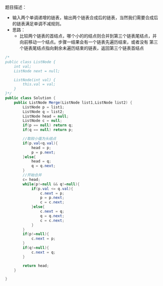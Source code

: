 题目描述：
* 输入两个单调递增的链表，输出两个链表合成后的链表，当然我们需要合成后的链表满足单调不减规则。
* 思路：
	* 比较两个链表的首结点，哪个小的的结点则合并到第三个链表尾结点，并向前移动一个结点。步骤一结果会有一个链表先遍历结束，或者没有
    第三个链表尾结点指向剩余未遍历结束的链表，返回第三个链表首结点
```java
/*
public class ListNode {
    int val;
    ListNode next = null;

    ListNode(int val) {
        this.val = val;
    }
}*/
public class Solution {
    public ListNode Merge(ListNode list1,ListNode list2) {
        ListNode p = list1;
		ListNode q = list2;
		ListNode head = null;
		ListNode c = null;
		if(p == null) return q;
		if(q == null) return p;

		//取较小值为头结点
		if(p.val<q.val){
			head = p;
			p = p.next;
		}else{
			head = q;
			q = q.next;
		}
		//开始合并
		c= head;
		while(p!=null && q!=null){
			if(p.val <= q.val){
				c.next = p;
				p = p.next;
				c = c.next;
			}else{
				c.next = q;
				q = q.next;
				c = c.next;
			}
		}
		if(p!=null){
			c.next = p;
		}
		if(q!=null){
			c.next = q;
		}

        return head;
    }

}
